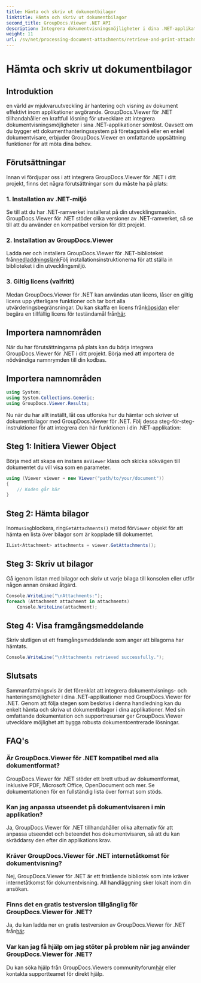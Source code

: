 ```yaml
---
title: Hämta och skriv ut dokumentbilagor
linktitle: Hämta och skriv ut dokumentbilagor
second_title: GroupDocs.Viewer .NET API
description: Integrera dokumentvisningsmöjligheter i dina .NET-applikationer sömlöst med GroupDocs.Viewer för .NET. Hämta och skriv ut dokumentbilagor utan ansträngning.
weight: 11
url: /sv/net/processing-document-attachments/retrieve-and-print-attachments/
---
```


# Hämta och skriv ut dokumentbilagor

## Introduktion
en värld av mjukvaruutveckling är hantering och visning av dokument effektivt inom applikationer avgörande. GroupDocs.Viewer för .NET tillhandahåller en kraftfull lösning för utvecklare att integrera dokumentvisningsmöjligheter i sina .NET-applikationer sömlöst. Oavsett om du bygger ett dokumenthanteringssystem på företagsnivå eller en enkel dokumentvisare, erbjuder GroupDocs.Viewer en omfattande uppsättning funktioner för att möta dina behov.
## Förutsättningar
Innan vi fördjupar oss i att integrera GroupDocs.Viewer för .NET i ditt projekt, finns det några förutsättningar som du måste ha på plats:
### 1. Installation av .NET-miljö
Se till att du har .NET-ramverket installerat på din utvecklingsmaskin. GroupDocs.Viewer för .NET stöder olika versioner av .NET-ramverket, så se till att du använder en kompatibel version för ditt projekt.
### 2. Installation av GroupDocs.Viewer
 Ladda ner och installera GroupDocs.Viewer för .NET-biblioteket från[nedladdningslänk](https://releases.groupdocs.com/viewer/net/)Följ installationsinstruktionerna för att ställa in biblioteket i din utvecklingsmiljö.
### 3. Giltig licens (valfritt)
 Medan GroupDocs.Viewer för .NET kan användas utan licens, låser en giltig licens upp ytterligare funktioner och tar bort alla utvärderingsbegränsningar. Du kan skaffa en licens från[köpsidan](https://purchase.groupdocs.com/buy) eller begära en tillfällig licens för teständamål från[här](https://purchase.groupdocs.com/temporary-license/).

## Importera namnområden
När du har förutsättningarna på plats kan du börja integrera GroupDocs.Viewer för .NET i ditt projekt. Börja med att importera de nödvändiga namnrymden till din kodbas.
## Importera namnområden
```csharp
using System;
using System.Collections.Generic;
using GroupDocs.Viewer.Results;
```

Nu när du har allt inställt, låt oss utforska hur du hämtar och skriver ut dokumentbilagor med GroupDocs.Viewer för .NET. Följ dessa steg-för-steg-instruktioner för att integrera den här funktionen i din .NET-applikation:
## Steg 1: Initiera Viewer Object
 Börja med att skapa en instans av`Viewer` klass och skicka sökvägen till dokumentet du vill visa som en parameter.
```csharp
using (Viewer viewer = new Viewer("path/to/your/document"))
{
    // Koden går här
}
```
## Steg 2: Hämta bilagor
 Inom`using`blockera, ring`GetAttachments()` metod för`Viewer` objekt för att hämta en lista över bilagor som är kopplade till dokumentet.
```csharp
IList<Attachment> attachments = viewer.GetAttachments();
```
## Steg 3: Skriv ut bilagor
Gå igenom listan med bilagor och skriv ut varje bilaga till konsolen eller utför någon annan önskad åtgärd.
```csharp
Console.WriteLine("\nAttachments:");
foreach (Attachment attachment in attachments)
    Console.WriteLine(attachment);
```
## Steg 4: Visa framgångsmeddelande
Skriv slutligen ut ett framgångsmeddelande som anger att bilagorna har hämtats.
```csharp
Console.WriteLine("\nAttachments retrieved successfully.");
```

## Slutsats
Sammanfattningsvis är det förenklat att integrera dokumentvisnings- och hanteringsmöjligheter i dina .NET-applikationer med GroupDocs.Viewer för .NET. Genom att följa stegen som beskrivs i denna handledning kan du enkelt hämta och skriva ut dokumentbilagor i dina applikationer. Med sin omfattande dokumentation och supportresurser ger GroupDocs.Viewer utvecklare möjlighet att bygga robusta dokumentcentrerade lösningar.
## FAQ's
### Är GroupDocs.Viewer för .NET kompatibel med alla dokumentformat?
GroupDocs.Viewer för .NET stöder ett brett utbud av dokumentformat, inklusive PDF, Microsoft Office, OpenDocument och mer. Se dokumentationen för en fullständig lista över format som stöds.
### Kan jag anpassa utseendet på dokumentvisaren i min applikation?
Ja, GroupDocs.Viewer för .NET tillhandahåller olika alternativ för att anpassa utseendet och beteendet hos dokumentvisaren, så att du kan skräddarsy den efter din applikations krav.
### Kräver GroupDocs.Viewer för .NET internetåtkomst för dokumentvisning?
Nej, GroupDocs.Viewer för .NET är ett fristående bibliotek som inte kräver internetåtkomst för dokumentvisning. All handläggning sker lokalt inom din ansökan.
### Finns det en gratis testversion tillgänglig för GroupDocs.Viewer för .NET?
 Ja, du kan ladda ner en gratis testversion av GroupDocs.Viewer för .NET från[här](https://releases.groupdocs.com/).
### Var kan jag få hjälp om jag stöter på problem när jag använder GroupDocs.Viewer för .NET?
 Du kan söka hjälp från GroupDocs.Viewers communityforum[här](https://forum.groupdocs.com/c/viewer/9) eller kontakta supportteamet för direkt hjälp.